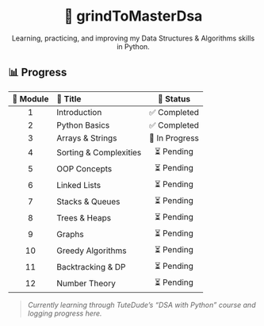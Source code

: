 <div align="center">

# 🧠 grindToMasterDsa  
Learning, practicing, and improving my Data Structures & Algorithms skills in Python.

</div>

## 📊 Progress

| 🧩 Module | 📘 Title | 🚀 Status |
|:--:|:--|:--:|
| 1 | Introduction | ✅ Completed |
| 2 | Python Basics | ✅ Completed |
| 3 | Arrays & Strings | 🔄 In Progress |
| 4 | Sorting & Complexities | ⏳ Pending |
| 5 | OOP Concepts | ⏳ Pending |
| 6 | Linked Lists | ⏳ Pending |
| 7 | Stacks & Queues | ⏳ Pending |
| 8 | Trees & Heaps | ⏳ Pending |
| 9 | Graphs | ⏳ Pending |
| 10 | Greedy Algorithms | ⏳ Pending |
| 11 | Backtracking & DP | ⏳ Pending |
| 12 | Number Theory | ⏳ Pending |

> *Currently learning through TuteDude’s “DSA with Python” course and logging progress here.*
